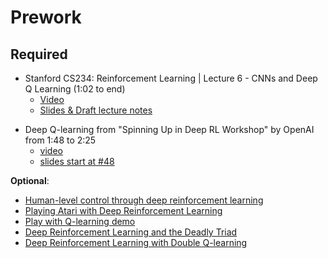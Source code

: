 Prework
======

Required
------

- Stanford CS234: Reinforcement Learning | Lecture 6 - CNNs and Deep Q Learning (1:02 to end)
    + [Video](https://youtu.be/gOV8-bC1_KU?t=3746)
    + [Slides & Draft lecture notes](http://web.stanford.edu/class/cs234/schedule.html)

+ Deep Q-learning from "Spinning Up in Deep RL Workshop" by OpenAI from 1:48 to 2:25
    + [video](https://youtu.be/fdY7dt3ijgY?t=6482)
    + [slides start at #48](https://github.com/openai/spinningup-workshop/blob/master/rl_intro/rl_intro.pdf)


__Optional__:

- [Human-level control through deep reinforcement learning](https://storage.googleapis.com/deepmind-media/dqn/DQNNaturePaper.pdf)
- [Playing Atari with Deep Reinforcement Learning](https://www.cs.toronto.edu/~vmnih/docs/dqn.pdf)
- [Play with Q-learning demo](https://cs.stanford.edu/people/karpathy/convnetjs/demo/rldemo.html)
- [Deep Reinforcement Learning and the Deadly Triad](https://arxiv.org/abs/1812.02648)
- [Deep Reinforcement Learning with Double Q-learning](https://arxiv.org/abs/1509.06461https://arxiv.org/abs/1509.06461)

